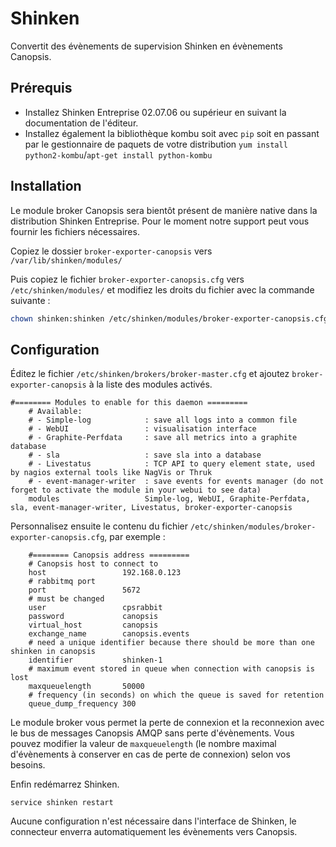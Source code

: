# Shinken

Convertit des évènements de supervision Shinken en évènements Canopsis.

## Prérequis

- Installez Shinken Entreprise 02.07.06 ou supérieur en suivant la documentation de l'éditeur.
- Installez également la bibliothèque kombu soit avec `pip` soit en passant par le gestionnaire de paquets de votre distribution `yum install python2-kombu`/`apt-get install python-kombu`

## Installation

Le module broker Canopsis sera bientôt présent de manière native dans la distribution Shinken Entreprise. Pour le moment notre support peut vous fournir les fichiers nécessaires.

Copiez le dossier `broker-exporter-canopsis` vers `/var/lib/shinken/modules/`

Puis copiez le fichier `broker-exporter-canopsis.cfg` vers `/etc/shinken/modules/` et modifiez les droits du fichier avec la commande suivante :
```sh
chown shinken:shinken /etc/shinken/modules/broker-exporter-canopsis.cfg
```

## Configuration

Éditez le fichier `/etc/shinken/brokers/broker-master.cfg` et ajoutez `broker-exporter-canopsis` à la liste des modules activés.
```
#======== Modules to enable for this daemon =========
    # Available:
    # - Simple-log            : save all logs into a common file
    # - WebUI                 : visualisation interface
    # - Graphite-Perfdata     : save all metrics into a graphite database
    # - sla                   : save sla into a database
    # - Livestatus            : TCP API to query element state, used by nagios external tools like NagVis or Thruk
    # - event-manager-writer  : save events for events manager (do not forget to activate the module in your webui to see data)
    modules                   Simple-log, WebUI, Graphite-Perfdata, sla, event-manager-writer, Livestatus, broker-exporter-canopsis
```

Personnalisez ensuite le contenu du fichier `/etc/shinken/modules/broker-exporter-canopsis.cfg`, par exemple :
```
    #======== Canopsis address =========
    # Canopsis host to connect to
    host                 192.168.0.123
    # rabbitmq port
    port                 5672
    # must be changed
    user                 cpsrabbit
    password             canopsis
    virtual_host         canopsis
    exchange_name        canopsis.events
    # need a unique identifier because there should be more than one shinken in canopsis
    identifier           shinken-1
    # maximum event stored in queue when connection with canopsis is lost
    maxqueuelength       50000
    # frequency (in seconds) on which the queue is saved for retention
    queue_dump_frequency 300
```

Le module broker vous permet la perte de connexion et la reconnexion avec le bus de messages Canopsis AMQP sans perte d'évènements.
Vous pouvez modifier la valeur de `maxqueuelength` (le nombre maximal d'évènements à conserver en cas de perte de connexion) selon vos besoins.

Enfin redémarrez Shinken.

```
service shinken restart
```

Aucune configuration n'est nécessaire dans l'interface de Shinken, le connecteur enverra automatiquement les évènements vers Canopsis.

